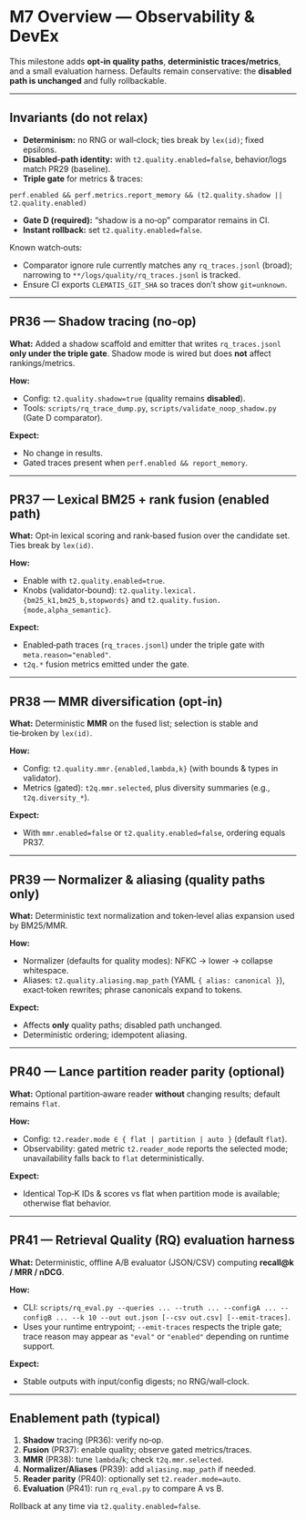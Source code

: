 

# M7 Overview — Observability & DevEx

This milestone adds **opt‑in quality paths**, **deterministic traces/metrics**, and a small evaluation harness. Defaults remain conservative: the **disabled path is unchanged** and fully rollbackable.

---

## Invariants (do not relax)
- **Determinism:** no RNG or wall‑clock; ties break by `lex(id)`; fixed epsilons.
- **Disabled‑path identity:** with `t2.quality.enabled=false`, behavior/logs match PR29 (baseline).
- **Triple gate** for metrics & traces:

```
perf.enabled && perf.metrics.report_memory && (t2.quality.shadow || t2.quality.enabled)
```

- **Gate D (required):** “shadow is a no‑op” comparator remains in CI.
- **Instant rollback:** set `t2.quality.enabled=false`.

Known watch‑outs:
- Comparator ignore rule currently matches any `rq_traces.jsonl` (broad); narrowing to `**/logs/quality/rq_traces.jsonl` is tracked.
- Ensure CI exports `CLEMATIS_GIT_SHA` so traces don’t show `git=unknown`.

---

## PR36 — Shadow tracing (no‑op)
**What:** Added a shadow scaffold and emitter that writes `rq_traces.jsonl` **only under the triple gate**. Shadow mode is wired but does **not** affect rankings/metrics.

**How:**
- Config: `t2.quality.shadow=true` (quality remains **disabled**).
- Tools: `scripts/rq_trace_dump.py`, `scripts/validate_noop_shadow.py` (Gate D comparator).

**Expect:**
- No change in results.
- Gated traces present when `perf.enabled && report_memory`.

---

## PR37 — Lexical BM25 + rank fusion (enabled path)
**What:** Opt‑in lexical scoring and rank‑based fusion over the candidate set. Ties break by `lex(id)`.

**How:**
- Enable with `t2.quality.enabled=true`.
- Knobs (validator‑bound): `t2.quality.lexical.{bm25_k1,bm25_b,stopwords}` and `t2.quality.fusion.{mode,alpha_semantic}`.

**Expect:**
- Enabled‑path traces (`rq_traces.jsonl`) under the triple gate with `meta.reason="enabled"`.
- `t2q.*` fusion metrics emitted under the gate.

---

## PR38 — MMR diversification (opt‑in)
**What:** Deterministic **MMR** on the fused list; selection is stable and tie‑broken by `lex(id)`.

**How:**
- Config: `t2.quality.mmr.{enabled,lambda,k}` (with bounds & types in validator).
- Metrics (gated): `t2q.mmr.selected`, plus diversity summaries (e.g., `t2q.diversity_*`).

**Expect:**
- With `mmr.enabled=false` or `t2.quality.enabled=false`, ordering equals PR37.

---

## PR39 — Normalizer & aliasing (quality paths only)
**What:** Deterministic text normalization and token‑level alias expansion used by BM25/MMR.

**How:**
- Normalizer (defaults for quality modes): NFKC → lower → collapse whitespace.
- Aliases: `t2.quality.aliasing.map_path` (YAML `{ alias: canonical }`), exact‑token rewrites; phrase canonicals expand to tokens.

**Expect:**
- Affects **only** quality paths; disabled path unchanged.
- Deterministic ordering; idempotent aliasing.

---

## PR40 — Lance partition reader parity (optional)
**What:** Optional partition‑aware reader **without** changing results; default remains `flat`.

**How:**
- Config: `t2.reader.mode ∈ { flat | partition | auto }` (default `flat`).
- Observability: gated metric `t2.reader_mode` reports the selected mode; unavailability falls back to `flat` deterministically.

**Expect:**
- Identical Top‑K IDs & scores vs flat when partition mode is available; otherwise flat behavior.

---

## PR41 — Retrieval Quality (RQ) evaluation harness
**What:** Deterministic, offline A/B evaluator (JSON/CSV) computing **recall@k / MRR / nDCG**.

**How:**
- CLI: `scripts/rq_eval.py --queries ... --truth ... --configA ... --configB ... --k 10 --out out.json [--csv out.csv] [--emit-traces]`.
- Uses your runtime entrypoint; `--emit-traces` respects the triple gate; trace reason may appear as `"eval"` or `"enabled"` depending on runtime support.

**Expect:**
- Stable outputs with input/config digests; no RNG/wall‑clock.

---

## Enablement path (typical)
1. **Shadow** tracing (PR36): verify no‑op.
2. **Fusion** (PR37): enable quality; observe gated metrics/traces.
3. **MMR** (PR38): tune `lambda`/`k`; check `t2q.mmr.selected`.
4. **Normalizer/Aliases** (PR39): add `aliasing.map_path` if needed.
5. **Reader parity** (PR40): optionally set `t2.reader.mode=auto`.
6. **Evaluation** (PR41): run `rq_eval.py` to compare A vs B.

Rollback at any time via `t2.quality.enabled=false`.
